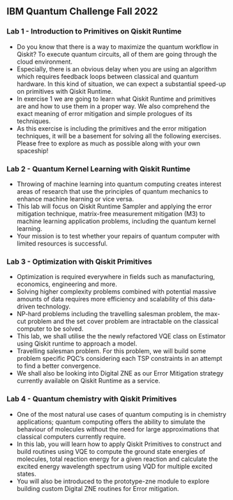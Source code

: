 ## IBM Quantum Challenge Fall 2022

### Lab 1 - Introduction to Primitives on Qiskit Runtime

- Do you know that there is a way to maximize the quantum workflow in Qiskit? To execute quantum circuits, all of them are going through the cloud environment.
- Especially, there is an obvious delay when you are using an algorithm which requires feedback loops between classical and quantum hardware. In this kind of situation, we can expect a substantial speed-up on primitives with Qiskit Runtime.
- In exercise 1 we are going to learn what Qiskit Runtime and primitives are and how to use them in a proper way. We also comprehend the exact meaning of error mitigation and simple prologues of its techniques.
- As this exercise is including the primitives and the error mitigation techniques, it will be a basement for solving all the following exercises. Please free to explore as much as possible along with your own spaceship!

### Lab 2 - Quantum Kernel Learning with Qiskit Runtime

- Throwing of machine learning into quantum computing creates interest areas of research that use the principles of quantum mechanics to enhance machine learning or vice versa.
- This lab will focus on Qiskit Runtime Sampler and applying the error mitigation technique, matrix-free measurement mitigation (M3) to machine learning application problems, including the quantum kernel learning.
- Your mission is to test whether your repairs of quantum computer with limited resources is successful.

### Lab 3 - Optimization with Qiskit Primitives

- Optimization is required everywhere in fields such as manufacturing, economics, engineering and more.
- Solving higher complexity problems combined with potential massive amounts of data requires more efficiency and scalability of this data-driven technology.
- NP-hard problems including the travelling salesman problem, the max-cut problem and the set cover problem are intractable on the classical computer to be solved.
- This lab, we shall utilise the the newly refactored VQE class on Estimator using Qiskit runtime to approach a model.
- Travelling salesman problem. For this problem, we will build some problem specific PQC’s considering each TSP constraints in an attempt to find a better convergence.
- We shall also be looking into Digital ZNE as our Error Mitigation strategy currently available on Qiskit Runtime as a service.

### Lab 4 - Quantum chemistry with Qiskit Primitives

- One of the most natural use cases of quantum computing is in chemistry applications; quantum computing offers the ability to simulate the behaviour of molecules without the need for large approximations that classical computers currently require.
- In this lab, you will learn how to apply Qiskit Primitives to construct and build routines using VQE to compute the ground state energies of molecules, total reaction energy for a given reaction and calculate the excited energy wavelength spectrum using VQD for multiple excited states.
- You will also be introduced to the prototype-zne module to explore building custom Digital ZNE routines for Error mitigation.
